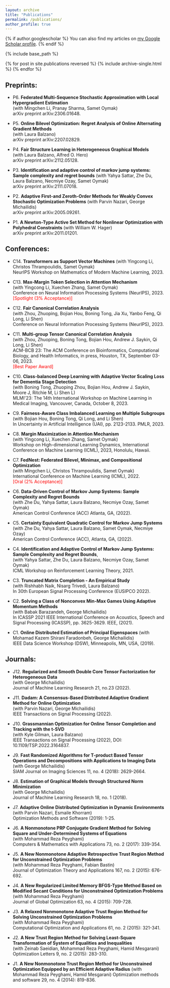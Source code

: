 ```yaml
---
layout: archive
title: "Publications"
permalink: /publications/
author_profile: true
---
```


{% if author.googlescholar %}
  You can also find my articles on [my Google Scholar profile]({{https://scholar.google.com/citations?user=Djtvz_0AAAAJ&hl=en}}).
{% endif %}

{% include base_path %}

{% for post in site.publications reversed %}
  {% include archive-single.html %}
{% endfor %}

## Preprints:

- P6. **Federated Multi-Sequence Stochastic Approximation with Local Hypergradient Estimation**  
  (with Mingchen Li, Pranay Sharma, Samet Oymak)  
  arXiv preprint arXiv:2306.01648.

- P5. **Online Bilevel Optimization: Regret Analysis of Online Alternating Gradient Methods**  
  (with Laura Balzano)  
  arXiv preprint arXiv:2207.02829. 

- P4. **Fair Structure Learning in Heterogeneous Graphical Models**  
  (with Laura Balzano, Alfred O. Hero)  
  arXiv preprint arXiv:2112.05128.

- P3. **Identification and adaptive control of markov jump systems: Sample complexity and regret bounds** 
  (with Yahya Sattar, Zhe Du, Laura Balzano, Necmiye Ozay, Samet Oymak)  
  arXiv preprint arXiv:2111.07018. 

- P2. **Adaptive First-and Zeroth-Order Methods for Weakly Convex Stochastic Optimization Problems** 
  (with Parvin Nazari, George Michailidis)  
  arXiv preprint arXiv:2005.09261.
 
- P1. **A Newton-Type Active Set Method for Nonlinear Optimization with Polyhedral Constraints** 
  (with William W. Hager)  
  arXiv preprint arXiv:2011.01201.

## Conferences:

- C14. **Transformers as Support Vector Machines**
  (with Yingcong Li, Christos Thrampoulidis, Samet Oymak)  
  NeurIPS Workshop on Mathematics of Modern Machine Learning, 2023.  

- C13. **Max-Margin Token Selection in Attention Mechanism**  
  (with Yingcong Li, Xuechen Zhang, Samet Oymak)  
  Conference on Neural Information Processing Systems (NeurIPS), 2023.    
  <span style="color:red">[Spotlight (3% Acceptance)]</span>

- C12. **Fair Canonical Correlation Analysis**  
  (with Zhou, Zhuoping, Bojian Hou, Boning Tong, Jia Xu, Yanbo Feng, Qi Long, Li Shen)  
  Conference on Neural Information Processing Systems (NeurIPS), 2023.  

- C11. **Multi-group Tensor Canonical Correlation Analysis**  
  (with Zhou, Zhuoping, Boning Tong, Bojian Hou, Andrew J. Saykin, Qi Long, Li Shen)  
  ACM-BCB 23: The ACM Conference on Bioinformatics, Computational Biology, and Health Informatics, in press, Houston, TX, September 03-06, 2023.  
  <span style="color:red">[Best Paper Award]</span>

- C10. **Class-balanced Deep Learning with Adaptive Vector Scaling Loss for Dementia Stage Detection**  
  (with Boning Tong, Zhuoping Zhou, Bojian Hou, Andrew J. Saykin, Moore J, Ritchie M, Li Shen L)  
  MLMI'23: The 14th International Workshop on Machine Learning in Medical Imaging, Vancouver, Canada, October 8, 2023.  

- C9. **Fairness-Aware Class Imbalanced Learning on Multiple Subgroups**  
  (with Bojian Hou, Boning Tong, Qi Long, and Li Shen)  
  In Uncertainty in Artificial Intelligence (UAI), pp. 2123-2133. PMLR, 2023.  

- C8. **Margin Maximization in Attention Mechanism**  
  (with Yingcong Li, Xuechen Zhang, Samet Oymak)  
  Workshop on High-dimensional Learning Dynamics, International Conference on Machine Learning (ICML), 2023, Honolulu, Hawaii.  

- C7. **FedNest: Federated Bilevel, Minimax, and Compositional Optimization**  
  (with Mingchen Li, Christos Thrampoulidis, Samet Oymak)  
  International Conference on Machine Learning (ICML), 2022.  
  <span style="color:red">[Oral (2% Acceptance)]</span>

- C6. **Data-Driven Control of Markov Jump Systems: Sample Complexity and Regret Bounds**  
  (with Zhe Du, Yahya Sattar, Laura Balzano, Necmiye Ozay, Samet Oymak)  
  American Control Conference (ACC) Atlanta, GA, (2022).  

- C5. **Certainty Equivalent Quadratic Control for Markov Jump Systems**  
  (with Zhe Du, Yahya Sattar, Laura Balzano, Samet Oymak, Necmiye Ozay)  
  American Control Conference (ACC), Atlanta, GA, (2022).  

- C4. **Identification and Adaptive Control of Markov Jump Systems: Sample Complexity and Regret Bounds**,  
  (with Yahya Sattar, Zhe Du, Laura Balzano, Necmiye Ozay, Samet Oymak)  
  ICML Workshop on Reinforcement Learning Theory, 2021.  

- C3. **Truncated Matrix Completion - An Empirical Study**  
  (with Rishhabh Naik, Nisarg Trivedi, Laura Balzano)  
  In 30th European Signal Processing Conference (EUSIPCO 2022).  

- C2. **Solving a Class of Nonconvex Min-Max Games Using Adaptive Momentum Methods**  
  (with Babak Barazandeh, George Michailidis)  
  In ICASSP 2021 IEEE International Conference on Acoustics, Speech and Signal Processing (ICASSP), pp. 3625-3629. IEEE, (2021).  

- C1. **Online Distributed Estimation of Principal Eigenspaces** 
  (with Mohamad Kazem Shirani Faradonbeh, George Michailidis)  
  IEEE Data Science Workshop (DSW), Minneapolis, MN, USA, (2019).  


## Journals:

- J12. **Regularized and Smooth Double Core Tensor Factorization for Heterogeneous Data**  
  (with George Michailidis)  
  Journal of Machine Learning Research 21, no.23 (2022).  

- J11. **Dadam: A Consensus-Based Distributed Adaptive Gradient Method for Online Optimization**  
  (with Parvin Nazari, George Michailidis)  
  IEEE Transactions on Signal Processing (2022).  

- J10. **Grassmannian Optimization for Online Tensor Completion and Tracking with the t-SVD**  
  (with Kyle Gilman, Laura Balzano)  
  IEEE Transactions on Signal Processing (2022), DOI: 10.1109/TSP.2022.3164837.  

- J9. **Fast Randomized Algorithms for T-product Based Tensor Operations and Decompositions with Applications to Imaging Data**  
  (with George Michailidis)  
   SIAM Journal on Imaging Sciences 11, no. 4 (2018): 2629-2664.  

- J8. **Estimation of Graphical Models through Structured Norm Minimization**  
  (with George Michailidis)  
  Journal of Machine Learning Research 18, no. 1 (2018).  

- J7. **Adaptive Online Distributed Optimization in Dynamic Environments**  
  (with Parvin Nazari, Esmaile Khorram)  
  Optimization Methods and Software (2019): 1-25.  

- J6. **A Nonmonotone PRP Conjugate Gradient Method for Solving Square and Under-Determined Systems of Equations**  
  (with Mohammad Reza Peyghami)  
  Computers & Mathematics with Applications 73, no. 2 (2017): 339-354.  

- J5. **A New Nonmonotone Adaptive Retrospective Trust Region Method for Unconstrained Optimization Problems**  
  (with Mohammad Reza Peyghami, Fabian Bastin)  
  Journal of Optimization Theory and Applications 167, no. 2 (2015): 676-692.  

- J4. **A New Regularized Limited Memory BFGS-Type Method Based on Modified Secant Conditions for Unconstrained Optimization Problems**  
  (with Mohammad Reza Peyghami)  
  Journal of Global Optimization 63, no. 4 (2015): 709-728.  

- J3. **A Relaxed Nonmonotone Adaptive Trust Region Method for Solving Unconstrained Optimization Problems**  
  (with Mohammad Reza Peyghami)  
  Computational Optimization and Applications 61, no. 2 (2015): 321-341.  

- J2. **A New Trust Region Method for Solving Least-Square Transformation of System of Equalities and Inequalities**  
  (with Zeinab Saeidian, Mohammad Reza Peyghami, Hamid Mesgarani)  
  Optimization Letters 9, no. 2 (2015): 283-310.   

- J1. **A New Nonmonotone Trust Region Method for Unconstrained Optimization Equipped by an Efficient Adaptive Radius**
  (with Mohammad Reza Peyghami, Hamid Mesgarani)
  Optimization methods and software 29, no. 4 (2014): 819-836.  





